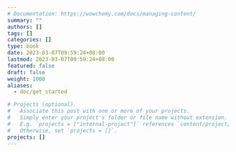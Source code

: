 ```yaml
---
# Documentation: https://wowchemy.com/docs/managing-content/
summary: ""
authors: []
tags: []
categories: []
type: book
date: 2023-03-07T09:59:24+08:00
lastmod: 2023-03-07T09:59:24+08:00
featured: false
draft: false
weight: 1000
aliases:
  - doc/get_started

# Projects (optional).
#   Associate this post with one or more of your projects.
#   Simply enter your project's folder or file name without extension.
#   E.g. `projects = ["internal-project"]` references `content/project/deep-learning/index.md`.
#   Otherwise, set `projects = []`.
projects: []
---
```

